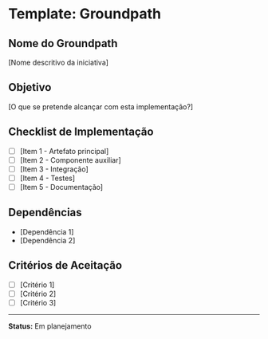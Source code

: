 # Template: Groundpath

## Nome do Groundpath
[Nome descritivo da iniciativa]

## Objetivo
[O que se pretende alcançar com esta implementação?]

## Checklist de Implementação
- [ ] [Item 1 - Artefato principal]
- [ ] [Item 2 - Componente auxiliar] 
- [ ] [Item 3 - Integração]
- [ ] [Item 4 - Testes]
- [ ] [Item 5 - Documentação]

## Dependências
- [Dependência 1]
- [Dependência 2]

## Critérios de Aceitação
- [ ] [Critério 1]
- [ ] [Critério 2]
- [ ] [Critério 3]

---

**Status:** Em planejamento
